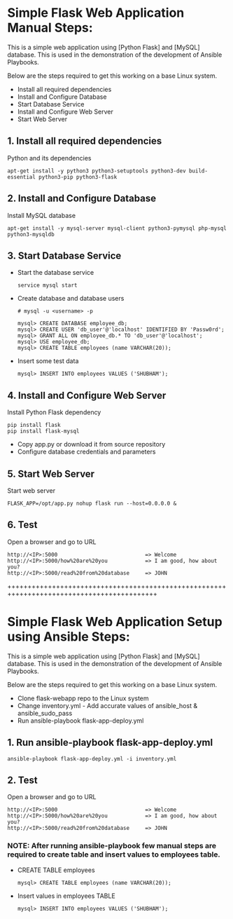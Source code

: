 # Simple Flask Web Application Manual Steps:

This is a simple web application using [Python Flask] and [MySQL] database. 
This is used in the demonstration of the development of Ansible Playbooks.
  
  Below are the steps required to get this working on a base Linux system.
  
  - Install all required dependencies
  - Install and Configure Database
  - Start Database Service
  - Install and Configure Web Server
  - Start Web Server
   
## 1. Install all required dependencies
  
  Python and its dependencies

    apt-get install -y python3 python3-setuptools python3-dev build-essential python3-pip python3-flask

   
## 2. Install and Configure Database
    
 Install MySQL database
    
    apt-get install -y mysql-server mysql-client python3-pymysql php-mysql python3-mysqldb

## 3. Start Database Service
  - Start the database service
    
        service mysql start

  - Create database and database users
        
        # mysql -u <username> -p
        
        mysql> CREATE DATABASE employee_db;
        mysql> CREATE USER 'db_user'@'localhost' IDENTIFIED BY 'Passw0rd';    
        mysql> GRANT ALL ON employee_db.* TO 'db_user'@'localhost';
        mysql> USE employee_db;
        mysql> CREATE TABLE employees (name VARCHAR(20));
        
  - Insert some test data
        
        mysql> INSERT INTO employees VALUES ('SHUBHAM');
    
## 4. Install and Configure Web Server

Install Python Flask dependency

    pip install flask
    pip install flask-mysql

- Copy app.py or download it from source repository
- Configure database credentials and parameters 

## 5. Start Web Server

Start web server

    FLASK_APP=/opt/app.py nohup flask run --host=0.0.0.0 &
    
## 6. Test

Open a browser and go to URL

    http://<IP>:5000                            => Welcome
    http://<IP>:5000/how%20are%20you            => I am good, how about you?
    http://<IP>:5000/read%20from%20database     => JOHN


+++++++++++++++++++++++++++++++++++++++++++++++++++++++++++++++++++++++++++++++++++++++++++

# Simple Flask Web Application Setup using Ansible Steps:

This is a simple web application using [Python Flask] and [MySQL] database. 
This is used in the demonstration of the development of Ansible Playbooks.
  
  Below are the steps required to get this working on a base Linux system.
  
  - Clone flask-webapp repo to the Linux system
  - Change inventory.yml - Add accurate values of ansible_host & ansible_sudo_pass
  - Run ansible-playbook flask-app-deploy.yml
  
   
## 1. Run ansible-playbook flask-app-deploy.yml

    ansible-playbook flask-app-deploy.yml -i inventory.yml
    
## 2. Test

Open a browser and go to URL

    http://<IP>:5000                            => Welcome
    http://<IP>:5000/how%20are%20you            => I am good, how about you?
    http://<IP>:5000/read%20from%20database     => JOHN

### NOTE: After running ansible-playbook few manual steps are required to create table and insert values to employees table.
  
  - CREATE TABLE employees

        mysql> CREATE TABLE employees (name VARCHAR(20));

  - Insert values in employees TABLE
 
        mysql> INSERT INTO employees VALUES ('SHUBHAM');
